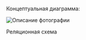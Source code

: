 

Концептуальная диаграмма:

![Описание фотографии](C:\Users\Valera\Pictures\dd.png)




 
Реляционная схема
 


